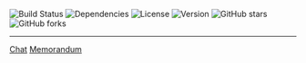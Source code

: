 ![Build Status](https://img.shields.io/badge/build-passing-brightgreen)
![Dependencies](https://img.shields.io/badge/dependencies-healthy-brightgreen)
![License](https://img.shields.io/badge/license-MIT-blue) 
![Version](https://img.shields.io/badge/version-12.6.8-orange)
![GitHub stars](https://img.shields.io/github/stars/OIerOrg/Flask-Example?style=social)  <!-- GitHub stars -->
![GitHub forks](https://img.shields.io/github/forks/OIerOrg/Flask-Example) <!-- GitHub forks -->

---

[Chat](Chat) [Memorandum](Memorandum)
